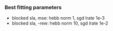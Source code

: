 ### Best fitting parameters 
- blocked sla, mse: hebb norm 1, sgd lrate 1e-3
- blocked sla, -rew: hebb norm 10, sgd lrate 1e-2